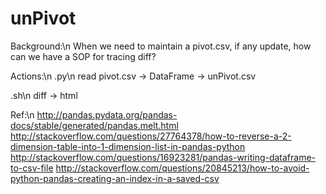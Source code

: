 # unPivot
Background:\n
When we need to maintain a pivot.csv, if any update, how can we have a SOP for tracing diff?

Actions:\n
.py\n
read pivot.csv -> DataFrame -> unPivot.csv

.sh\n
diff -> html

Ref:\n
http://pandas.pydata.org/pandas-docs/stable/generated/pandas.melt.html
http://stackoverflow.com/questions/27764378/how-to-reverse-a-2-dimension-table-into-1-dimension-list-in-pandas-python
http://stackoverflow.com/questions/16923281/pandas-writing-dataframe-to-csv-file
http://stackoverflow.com/questions/20845213/how-to-avoid-python-pandas-creating-an-index-in-a-saved-csv
